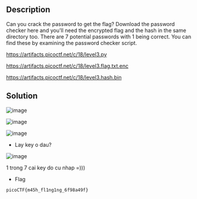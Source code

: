 ## Description

Can you crack the password to get the flag?
Download the password checker here and you'll need the encrypted flag and the hash in the same directory too.
There are 7 potential passwords with 1 being correct. You can find these by examining the password checker script.

https://artifacts.picoctf.net/c/18/level3.py

https://artifacts.picoctf.net/c/18/level3.flag.txt.enc

https://artifacts.picoctf.net/c/18/level3.hash.bin

## Solution

![image](https://github.com/yeuubonn2k4/Pico/assets/161863346/b5e34549-83c4-4295-b9ae-0fab3200d62a)

![image](https://github.com/yeuubonn2k4/Pico/assets/161863346/1ec57ff0-3d7e-4863-85be-abdd63fe8102)

![image](https://github.com/yeuubonn2k4/Pico/assets/161863346/0a95d43c-55c1-4d70-b941-0265c7f010f7)

- Lay key o dau?

![image](https://github.com/yeuubonn2k4/Pico/assets/161863346/d78776f3-9105-4762-b354-c66a8935f6f0)

1 trong 7 cai key do cu nhap =)))

- Flag

`
picoCTF{m45h_fl1ng1ng_6f98a49f}
`

